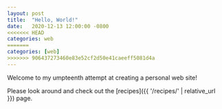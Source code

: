 ```yaml
---
layout: post
title:  "Hello, World!"
date:   2020-12-13 12:00:00 -0800
<<<<<<< HEAD
categories: web
=======
categories: [web]
>>>>>>> 906437273460e83e52cf2d50e41caeeff5081d4a
---
```

Welcome to my umpteenth attempt at creating a personal web site!

Please look around and check out the [recipes]({{ '/recipes/' | relative_url }}) page.

